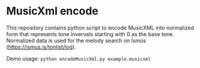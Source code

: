 # MusicXml encode
This repository contains python script to encode MusicXML into normalized form that represents tone invervals starting with 0 as the base tone. Normalized data is used for the melody search on Ísmús (https://ismus.is/tonlist/log).

Demo usage: `python encodeMusicXml.py example.musicxml`

